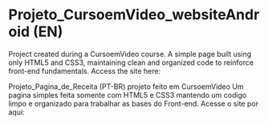 # Projeto_CursoemVideo_websiteAndroid (EN)
Project created during a CursoemVideo course. A simple page built using only HTML5 and CSS3, maintaining clean and organized code to reinforce front-end fundamentals. Access the site here: 

Projeto_Pagina_de_Receita (PT-BR)
projeto feito em CursoemVideo Um pagina simples feita somente com HTML5 e CSS3 mantendo um codigo limpo e organizado para trabalhar as bases do Front-end. Acesse o site por aqui:
